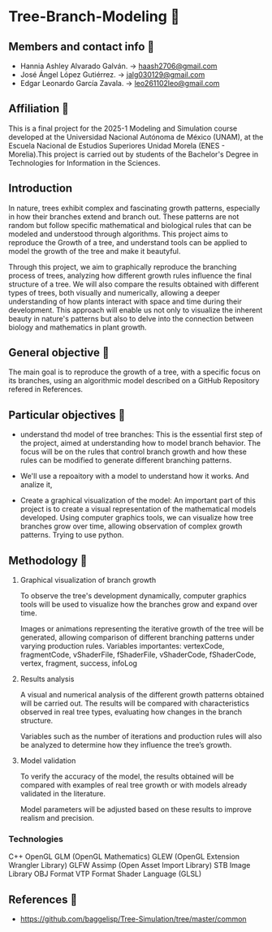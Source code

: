 # Tree-Branch-Modeling 🌳

## Members and contact info 👥

* Hannia Ashley Alvarado Galván. -> haash2706@gmail.com
* José Ángel López Gutiérrez. -> jalg030129@gmail.com
* Edgar Leonardo García Zavala. -> leo261102leo@gmail.com

## Affiliation 🏫
This is a final project for the 2025-1 Modeling and Simulation course developed at the Universidad Nacional Autónoma de México (UNAM), at the Escuela Nacional de Estudios Superiores Unidad Morela (ENES - Morelia).This project is carried out by students of the Bachelor's Degree in Technologies for Information in the Sciences.

## Introduction
In nature, trees exhibit complex and fascinating growth patterns, especially in how their branches extend and branch out. These patterns are not random but follow specific mathematical and biological rules that can be modeled and understood through algorithms. This project aims to reproduce the Growth of a tree, and understand tools can be applied to model the growth of the tree and make it beautyful.

Through this project, we aim to graphically reproduce the branching process of trees, analyzing how different growth rules influence the final structure of a tree. We will also compare the results obtained with different types of trees, both visually and numerically, allowing a deeper understanding of how plants interact with space and time during their development. This approach will enable us not only to visualize the inherent beauty in nature's patterns but also to delve into the connection between biology and mathematics in plant growth.
  
## General objective 🎯
The main goal is to reproduce the growth of a tree, with a specific focus on its branches, using an algorithmic model described on a GitHub Repository refered in References. 

## Particular objectives 🎯
* understand thd model of tree branches: This is the essential first step of the project, aimed at understanding how to model branch behavior. The focus will be on the rules that control branch growth and how these rules can be modified to generate different branching patterns.

* We'll use a repoaitory with a model to understand how it works. And analize it,

* Create a graphical visualization of the model: An important part of this project is to create a visual representation of the mathematical models developed. Using computer graphics tools, we can visualize how tree branches grow over time, allowing observation of complex growth patterns. Trying to use python.

## Methodology 🧪

1. Graphical visualization of branch growth

    To observe the tree's development dynamically, computer graphics tools will be used to visualize how the branches grow and expand over time.

    Images or animations representing the iterative growth of the tree will be generated, allowing comparison of different branching patterns under varying production rules.
   Variables importantes: vertexCode, fragmentCode, vShaderFile, fShaderFile, vShaderCode, fShaderCode, vertex, fragment, success, infoLog
   

3. Results analysis

    A visual and numerical analysis of the different growth patterns obtained will be carried out. The results will be compared with characteristics observed in real tree types, evaluating how changes in the branch structure.

    Variables such as the number of iterations and production rules will also be analyzed to determine how they influence the tree’s growth.

4. Model validation

    To verify the accuracy of the model, the results obtained will be compared with examples of real tree growth or with models already validated in the literature.

    Model parameters will be adjusted based on these results to improve realism and precision.

### Technologies
C++
OpenGL
GLM (OpenGL Mathematics)
GLEW (OpenGL Extension Wrangler Library)
GLFW
Assimp (Open Asset Import Library)
STB Image Library
OBJ Format
VTP Format
Shader Language (GLSL)


## References 📝

* https://github.com/baggelisp/Tree-Simulation/tree/master/common
